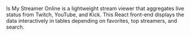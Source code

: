 Is My Streamer Online is a lightweight stream viewer that aggregates live status from Twitch, YouTube, and Kick. This React front-end displays the data interactively in tables depending on favorites, top streamers, and search.
